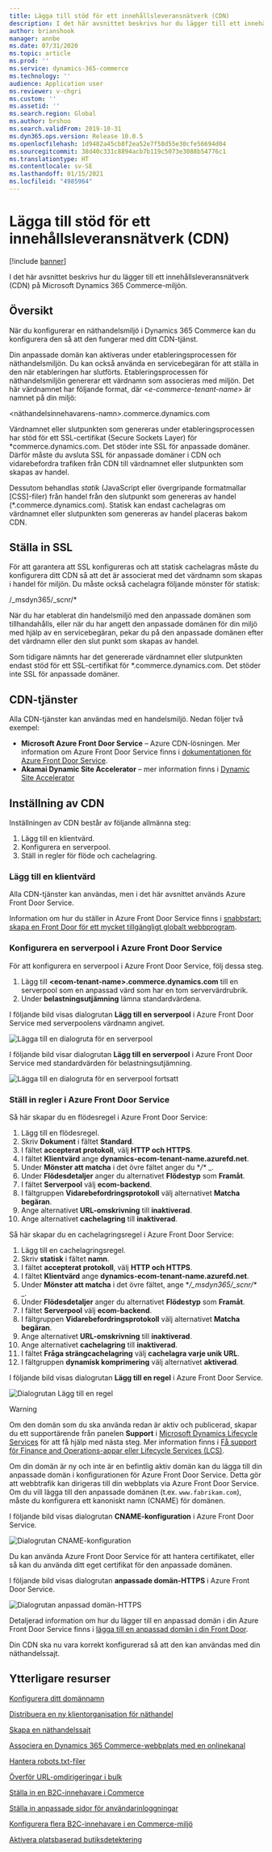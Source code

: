 ```yaml
---
title: Lägga till stöd för ett innehållsleveransnätverk (CDN)
description: I det här avsnittet beskrivs hur du lägger till ett innehållsleveransnätverk (CDN) på Microsoft Dynamics 365 Commerce-miljön.
author: brianshook
manager: annbe
ms.date: 07/31/2020
ms.topic: article
ms.prod: ''
ms.service: dynamics-365-commerce
ms.technology: ''
audience: Application user
ms.reviewer: v-chgri
ms.custom: ''
ms.assetid: ''
ms.search.region: Global
ms.author: brshoo
ms.search.validFrom: 2019-10-31
ms.dyn365.ops.version: Release 10.0.5
ms.openlocfilehash: 1d9482a45cb8f2ea52e7f58d55e30cfe56694d04
ms.sourcegitcommit: 38d40c331c8894acb7b119c5073e3088b54776c1
ms.translationtype: HT
ms.contentlocale: sv-SE
ms.lasthandoff: 01/15/2021
ms.locfileid: "4985964"
---
```

# <a name="add-support-for-a-content-delivery-network-cdn"></a>Lägga till stöd för ett innehållsleveransnätverk (CDN)


[!include [banner](includes/banner.md)]

I det här avsnittet beskrivs hur du lägger till ett innehållsleveransnätverk (CDN) på Microsoft Dynamics 365 Commerce-miljön.

## <a name="overview"></a>Översikt

När du konfigurerar en näthandelsmiljö i Dynamics 365 Commerce kan du konfigurera den så att den fungerar med ditt CDN-tjänst. 

Din anpassade domän kan aktiveras under etableringsprocessen för näthandelsmiljön. Du kan också använda en servicebegäran för att ställa in den när etableringen har slutförts. Etableringsprocessen för näthandelsmiljön genererar ett värdnamn som associeras med miljön. Det här värdnamnet har följande format, där \<*e-commerce-tenant-name*\> är namnet på din miljö:

&lt;näthandelsinnehavarens-namn&gt;.commerce.dynamics.com

Värdnamnet eller slutpunkten som genereras under etableringsprocessen har stöd för ett SSL-certifikat (Secure Sockets Layer) för \*commerce.dynamics.com. Det stöder inte SSL för anpassade domäner. Därför måste du avsluta SSL för anpassade domäner i CDN och vidarebefordra trafiken från CDN till värdnamnet eller slutpunkten som skapas av handel. 

Dessutom behandlas *statik* (JavaScript eller övergripande formatmallar \[CSS\]-filer) från handel från den slutpunkt som genereras av handel (\*.commerce.dynamics.com). Statisk kan endast cachelagras om värdnamnet eller slutpunkten som genereras av handel placeras bakom CDN.

## <a name="set-up-ssl"></a>Ställa in SSL

För att garantera att SSL konfigureras och att statisk cachelagras måste du konfigurera ditt CDN så att det är associerat med det värdnamn som skapas i handel för miljön. Du måste också cachelagra följande mönster för statisk: 

/\_msdyn365/\_scnr/\*

När du har etablerat din handelsmiljö med den anpassade domänen som tillhandahålls, eller när du har angett den anpassade domänen för din miljö med hjälp av en servicebegäran, pekar du på den anpassade domänen efter det värdnamn eller den slut punkt som skapas av handel.

Som tidigare nämnts har det genererade värdnamnet eller slutpunkten endast stöd för ett SSL-certifikat för \*.commerce.dynamics.com. Det stöder inte SSL för anpassade domäner.

## <a name="cdn-services"></a>CDN-tjänster

Alla CDN-tjänster kan användas med en handelsmiljö. Nedan följer två exempel:

- **Microsoft Azure Front Door Service** – Azure CDN-lösningen. Mer information om Azure Front Door Service finns i [dokumentationen för Azure Front Door Service](https://docs.microsoft.com/azure/frontdoor/).
- **Akamai Dynamic Site Accelerator** – mer information finns i [Dynamic Site Accelerator](https://www.akamai.com/us/en/products/performance/dynamic-site-accelerator.jsp)

## <a name="cdn-setup"></a>Inställning av CDN

Inställningen av CDN består av följande allmänna steg:

1. Lägg till en klientvärd.
1. Konfigurera en serverpool.
1. Ställ in regler för flöde och cachelagring.

### <a name="add-a-front-end-host"></a>Lägg till en klientvärd

Alla CDN-tjänster kan användas, men i det här avsnittet används Azure Front Door Service. 

Information om hur du ställer in Azure Front Door Service finns i [snabbstart: skapa en Front Door för ett mycket tillgängligt globalt webbprogram](https://docs.microsoft.com/azure/frontdoor/quickstart-create-front-door).

### <a name="configure-a-backend-pool-in-azure-front-door-service"></a>Konfigurera en serverpool i Azure Front Door Service

För att konfigurera en serverpool i Azure Front Door Service, följ dessa steg.

1. Lägg till **&lt;ecom-tenant-name&gt;.commerce.dynamics.com** till en serverpool som en anpassad värd som har en tom servervärdrubrik.
1. Under **belastningsutjämning** lämna standardvärdena.

I följande bild visas dialogrutan **Lägg till en serverpool** i Azure Front Door Service med serverpoolens värdnamn angivet.

![Lägga till en dialogruta för en serverpool](./media/CDN_BackendPool.png)

I följande bild visar dialogrutan **Lägg till en serverpool** i Azure Front Door Service med standardvärden för belastningsutjämning.

![Lägga till en dialogruta för en serverpool fortsatt](./media/CDN_BackendPool_2.png)

### <a name="set-up-rules-in-azure-front-door-service"></a>Ställ in regler i Azure Front Door Service

Så här skapar du en flödesregel i Azure Front Door Service:

1. Lägg till en flödesregel.
1. Skriv **Dokument** i fältet **Standard**.
1. I fältet **accepterat protokoll**, välj **HTTP och HTTPS**.
1. I fältet **Klientvärd** ange **dynamics-ecom-tenant-name.azurefd.net**.
1. Under **Mönster att matcha** i det övre fältet anger du **/\** _.
1. Under **Flödesdetaljer** anger du alternativet **Flödestyp** som **Framåt**.
1. I fältet **Serverpool** välj **ecom-backend**.
1. I fältgruppen **Vidarebefordringsprotokoll** välj alternativet **Matcha begäran**. 
1. Ange alternativet **URL-omskrivning** till **inaktiverad**.
1. Ange alternativet **cachelagring** till **inaktiverad**.

Så här skapar du en cachelagringsregel i Azure Front Door Service:

1. Lägg till en cachelagringsregel.
1. Skriv **statisk** i fältet **namn**.
1. I fältet **accepterat protokoll**, välj **HTTP och HTTPS**.
1. I fältet **Klientvärd** ange **dynamics-ecom-tenant-name.azurefd.net**.
1. Under **Mönster att matcha** i det övre fältet, ange **/\_msdyn365/\_scnr/\** _.
1. Under **Flödesdetaljer** anger du alternativet **Flödestyp** som **Framåt**.
1. I fältet **Serverpool** välj **ecom-backend**.
1. I fältgruppen **Vidarebefordringsprotokoll** välj alternativet **Matcha begäran**.
1. Ange alternativet **URL-omskrivning** till **inaktiverad**.
1. Ange alternativet **cachelagring** till **inaktiverad**.
1. I fältet **Fråga strängcachelagring** välj **cachelagra varje unik URL**.
1. I fältgruppen **dynamisk komprimering** välj alternativet **aktiverad**.

I följande bild visas dialogrutan **Lägg till en regel** i Azure Front Door Service.

![Dialogrutan Lägg till en regel](./media/CDN_CachingRule.png)

> [!WARNING]
> Om den domän som du ska använda redan är aktiv och publicerad, skapar du ett supportärende från panelen **Support** i [Microsoft Dynamics Lifecycle Services](https://lcs.dynamics.com/) för att få hjälp med nästa steg. Mer information finns i [Få support för Finance and Operations-appar eller Lifecycle Services (LCS)](../fin-ops-core/dev-itpro/lifecycle-services/lcs-support.md).

Om din domän är ny och inte är en befintlig aktiv domän kan du lägga till din anpassade domän i konfigurationen för Azure Front Door Service. Detta gör att webbtrafik kan dirigeras till din webbplats via Azure Front Door Service. Om du vill lägga till den anpassade domänen (t.ex. `www.fabrikam.com`), måste du konfigurera ett kanoniskt namn (CNAME) för domänen.

I följande bild visas dialogrutan **CNAME-konfiguration** i Azure Front Door Service.

![Dialogrutan CNAME-konfiguration](./media/CNAME_Configuration.png)

Du kan använda Azure Front Door Service för att hantera certifikatet, eller så kan du använda ditt eget certifikat för den anpassade domänen.

I följande bild visas dialogrutan **anpassade domän-HTTPS** i Azure Front Door Service.

![Dialogrutan anpassad domän-HTTPS](./media/Custom_Domain_HTTPS.png)

Detaljerad information om hur du lägger till en anpassad domän i din Azure Front Door Service finns i [lägga till en anpassad domän i din Front Door](https://docs.microsoft.com/azure/frontdoor/front-door-custom-domain).

Din CDN ska nu vara korrekt konfigurerad så att den kan användas med din näthandelssajt.

## <a name="additional-resources"></a>Ytterligare resurser

[Konfigurera ditt domännamn](configure-your-domain-name.md)

[Distribuera en ny klientorganisation för näthandel](deploy-ecommerce-site.md)

[Skapa en näthandelssajt](create-ecommerce-site.md)

[Associera en Dynamics 365 Commerce-webbplats med en onlinekanal](associate-site-online-store.md)

[Hantera robots.txt-filer](manage-robots-txt-files.md)

[Överför URL-omdirigeringar i bulk](upload-bulk-redirects.md)

[Ställa in en B2C-innehavare i Commerce](set-up-B2C-tenant.md)

[Ställa in anpassade sidor för användarinloggningar](custom-pages-user-logins.md)

[Konfigurera flera B2C-innehavare i en Commerce-miljö](configure-multi-B2C-tenants.md)

[Aktivera platsbaserad butiksdetektering](enable-store-detection.md)
